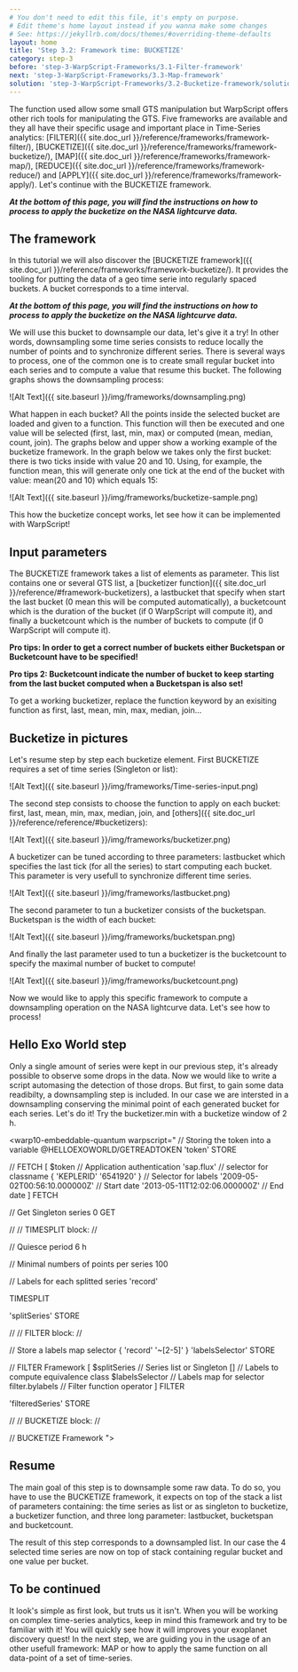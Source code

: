```yaml
---
# You don't need to edit this file, it's empty on purpose.
# Edit theme's home layout instead if you wanna make some changes
# See: https://jekyllrb.com/docs/themes/#overriding-theme-defaults
layout: home
title: 'Step 3.2: Framework time: BUCKETIZE'
category: step-3
before: 'step-3-WarpScript-Frameworks/3.1-Filter-framework'
next: 'step-3-WarpScript-Frameworks/3.3-Map-framework'
solution: 'step-3-WarpScript-Frameworks/3.2-Bucketize-framework/solutions'
---
```


The function used allow some small GTS manipulation but WarpScript offers other rich tools for manipulating the GTS. Five frameworks are available and they all have their specific usage and important place in Time-Series analytics: [FILTER]({{ site.doc_url }}/reference/frameworks/framework-filter/), [BUCKETIZE]({{ site.doc_url }}/reference/frameworks/framework-bucketize/), [MAP]({{ site.doc_url }}/reference/frameworks/framework-map/), [REDUCE]({{ site.doc_url }}/reference/frameworks/framework-reduce/) and [APPLY]({{ site.doc_url }}/reference/frameworks/framework-apply/). Let's continue with the BUCKETIZE framework.

***At the bottom of this page, you will find the instructions on how to process to apply the bucketize on the NASA lightcurve data.***

## The framework

In this tutorial we will also discover the [BUCKETIZE framework]({{ site.doc_url }}/reference/frameworks/framework-bucketize/). It provides the tooling for putting the data of a geo time serie into regularly spaced buckets. A bucket corresponds to a time interval.

***At the bottom of this page, you will find the instructions on how to process to apply the bucketize on the NASA lightcurve data.***

We will use this bucket to downsample our data, let's give it a try! In other words, downsampling some time series consists to reduce locally the number of points and to synchronize different series. There is several ways to process, one of the common one is to create small regular bucket into each series and to compute a value that resume this bucket. The following graphs shows the downsampling process:

![Alt Text]({{ site.baseurl }}/img/frameworks/downsampling.png) 

What happen in each bucket? All the points inside the selected bucket are loaded and given to a function. This function will then be executed and one value will be selected (first, last, min, max) or computed (mean, median, count, join). The graphs below and upper show a working example of the bucketize framework. In the graph below we takes only the first bucket: there is two ticks inside with value 20 and 10. Using, for example, the function mean, this will generate only one tick at the end of the bucket with value: mean(20 and 10) which equals 15: 

![Alt Text]({{ site.baseurl }}/img/frameworks/bucketize-sample.png)

This how the bucketize concept works, let see how it can be implemented with WarpScript!

## Input parameters

The BUCKETIZE framework takes a list of elements as parameter. This list contains one or several GTS list, a [bucketizer function]({{ site.doc_url }}/reference/#framework-bucketizers), a lastbucket that specify when start the last bucket (0 mean this will be computed automatically), a bucketcount which is the duration of the bucket (if 0 WarpScript will compute it), and finally a bucketcount which is the number of buckets to compute (if 0 WarpScript will compute it).

**Pro tips: In order to get a correct number of buckets either Bucketspan or Bucketcount have to be specified!**

**Pro tips 2: Bucketcount indicate the number of bucket to keep starting from the last bucket computed when a Bucketspan is also set!**


<warp10-embeddable-quantum warpscript="
// BUCKETIZE Framework
[
    SWAP                                // Series list or Singleton
    bucketizer.function                 // Bucketize function operator
    0                                   // Lastbucket
    1 d                                 // Bucketspan
    0                                   // Bucketcount
]
BUCKETIZE
">
</warp10-embeddable-quantum>

To get a working bucketizer, replace the function keyword by an exisiting function as first, last, mean, min, max, median, join...

## Bucketize in pictures

Let's resume step by step each bucketize element. First BUCKETIZE requires a set of time series (Singleton or list):

![Alt Text]({{ site.baseurl }}/img/frameworks/Time-series-input.png)

The second step consists to choose the function to apply on each bucket: first, last, mean, min, max, median, join, and [others]({{ site.doc_url }}/reference/reference/#bucketizers):

![Alt Text]({{ site.baseurl }}/img/frameworks/bucketizer.png)

A bucketizer can be tuned according to three parameters: lastbucket which specifies the last tick (for all the series) to start computing each bucket. This parameter is very usefull to synchronize different time series.

![Alt Text]({{ site.baseurl }}/img/frameworks/lastbucket.png)

The second parameter to tun a bucketizer consists of the bucketspan. Bucketspan is the width of each bucket:

![Alt Text]({{ site.baseurl }}/img/frameworks/bucketspan.png)

And finally the last parameter used to tun a bucketizer is the bucketcount to specify the maximal number of bucket to compute!

![Alt Text]({{ site.baseurl }}/img/frameworks/bucketcount.png)

Now we would like to apply this specific framework to compute a downsampling operation on the NASA lightcurve data. Let's see how to process!

## Hello Exo World step

Only a single amount of series were kept in our previous step, it's already possible to observe some drops in the data. Now we would like to write a script automasing the detection of those drops. But first, to gain some data readibilty, a downsampling step is included. In our case we are intersted in a downsampling conserving the minimal point of each generated bucket for each series.
Let's do it! Try the bucketizer.min with a bucketize window of 2 h.

<warp10-embeddable-quantum warpscript="
// Storing the token into a variable
@HELLOEXOWORLD/GETREADTOKEN 'token' STORE 

// FETCH
[ 
    $token                              // Application authentication
    'sap.flux'                          // selector for classname
    { 'KEPLERID' '6541920' }            // Selector for labels
    '2009-05-02T00:56:10.000000Z'       // Start date
    '2013-05-11T12:02:06.000000Z'       // End date
] 
FETCH

// Get Singleton series
0 GET

//
// TIMESPLIT block:
//

// Quiesce period
6 h

// Minimal numbers of points per series 
100

// Labels for each splitted series
'record'

TIMESPLIT

'splitSeries' STORE

//
// FILTER block:
//

// Store a labels map selector
{ 'record' '~[2-5]' } 'labelsSelector' STORE

// FILTER Framework
[
    $splitSeries                    // Series list or Singleton
    []                              // Labels to compute equivalence class
    $labelsSelector                 // Labels map for selector
    filter.bylabels                 // Filter function operator 
]
FILTER

'filteredSeries' STORE

//
// BUCKETIZE block:
//

// BUCKETIZE Framework
">
</warp10-embeddable-quantum>

## Resume

The main goal of this step is to downsample some raw data. To do so, you have to use the BUCKETIZE framework, it expects on top of the stack a list of parameters containing: the time series as list or as singleton to bucketize, a bucketizer function, and three long parameter: lastbucket, bucketspan and bucketcount.

The result of this step corresponds to a downsampled list. In our case the 4 selected time series are now on top of stack containing regular bucket and one value per bucket.

## To be continued

It look's simple as first look, but truts us it isn't. When you will be working on complex time-series analytics, keep in mind this framework and try to be familiar with it! You will quickly see how it will improves your exoplanet discovery quest! In the next step, we are guiding you in the usage of an other usefull framework: MAP or how to apply the same function on all data-point of a set of time-series.
